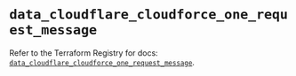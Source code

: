 # `data_cloudflare_cloudforce_one_request_message`

Refer to the Terraform Registry for docs: [`data_cloudflare_cloudforce_one_request_message`](https://registry.terraform.io/providers/cloudflare/cloudflare/5.9.0/docs/data-sources/cloudforce_one_request_message).
